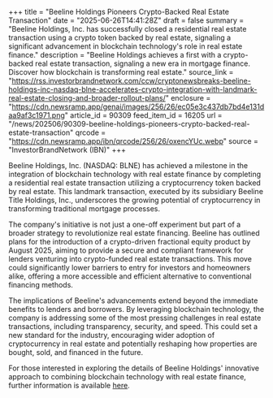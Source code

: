 +++
title = "Beeline Holdings Pioneers Crypto-Backed Real Estate Transaction"
date = "2025-06-26T14:41:28Z"
draft = false
summary = "Beeline Holdings, Inc. has successfully closed a residential real estate transaction using a crypto token backed by real estate, signaling a significant advancement in blockchain technology's role in real estate finance."
description = "Beeline Holdings achieves a first with a crypto-backed real estate transaction, signaling a new era in mortgage finance. Discover how blockchain is transforming real estate."
source_link = "https://rss.investorbrandnetwork.com/ccw/cryptonewsbreaks-beeline-holdings-inc-nasdaq-blne-accelerates-crypto-integration-with-landmark-real-estate-closing-and-broader-rollout-plans/"
enclosure = "https://cdn.newsramp.app/genai/images/256/26/ec05e3c437db7bd4e131daa9af3c1971.png"
article_id = 90309
feed_item_id = 16205
url = "/news/202506/90309-beeline-holdings-pioneers-crypto-backed-real-estate-transaction"
qrcode = "https://cdn.newsramp.app/ibn/qrcode/256/26/oxencYUc.webp"
source = "InvestorBrandNetwork (IBN)"
+++

<p>Beeline Holdings, Inc. (NASDAQ: BLNE) has achieved a milestone in the integration of blockchain technology with real estate finance by completing a residential real estate transaction utilizing a cryptocurrency token backed by real estate. This landmark transaction, executed by its subsidiary Beeline Title Holdings, Inc., underscores the growing potential of cryptocurrency in transforming traditional mortgage processes.</p><p>The company's initiative is not just a one-off experiment but part of a broader strategy to revolutionize real estate financing. Beeline has outlined plans for the introduction of a crypto-driven fractional equity product by August 2025, aiming to provide a secure and compliant framework for lenders venturing into crypto-funded real estate transactions. This move could significantly lower barriers to entry for investors and homeowners alike, offering a more accessible and efficient alternative to conventional financing methods.</p><p>The implications of Beeline's advancements extend beyond the immediate benefits to lenders and borrowers. By leveraging blockchain technology, the company is addressing some of the most pressing challenges in real estate transactions, including transparency, security, and speed. This could set a new standard for the industry, encouraging wider adoption of cryptocurrency in real estate and potentially reshaping how properties are bought, sold, and financed in the future.</p><p>For those interested in exploring the details of Beeline Holdings' innovative approach to combining blockchain technology with real estate finance, further information is available <a href='https://ccw.fm/8iYoN' rel='nofollow' target='_blank'>here</a>.</p>